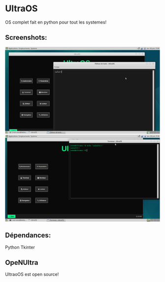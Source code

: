 # UltraOS
OS complet fait en python pour tout les systemes!

## Screenshots:
![SCREENSHOT](screenshots/s.png)
![SCREENSHOT2](screenshots/as.png)

## Dépendances:
Python
Tkinter

## OpeNUltra
UltraoOS est open source!
